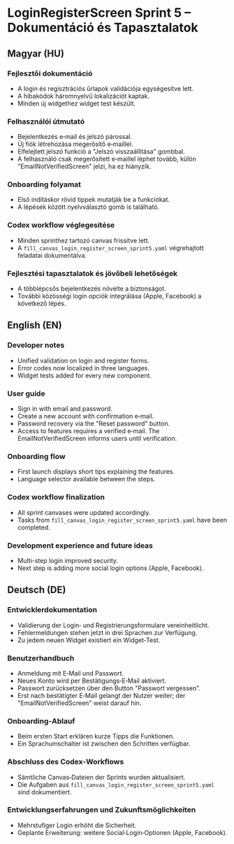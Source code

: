 # LoginRegisterScreen Sprint 5 – Dokumentáció és Tapasztalatok

## Magyar (HU)

### Fejlesztői dokumentáció
- A login és regisztrációs űrlapok validációja egységesítve lett.
- A hibakódok háromnyelvű lokalizációt kaptak.
- Minden új widgethez widget test készült.

### Felhasználói útmutató
- Bejelentkezés e‑mail és jelszó párossal.
- Új fiók létrehozása megerősítő e‑maillel.
- Elfelejtett jelszó funkció a "Jelszó visszaállítása" gombbal.
- A felhasználó csak megerősített e‑maillel léphet tovább, külön "EmailNotVerifiedScreen" jelzi, ha ez hiányzik.

### Onboarding folyamat
- Első indításkor rövid tippek mutatják be a funkciókat.
- A lépések között nyelvválasztó gomb is található.

### Codex workflow véglegesítése
- Minden sprinthez tartozó canvas frissítve lett.
- A `fill_canvas_login_register_screen_sprint5.yaml` végrehajtott feladatai dokumentálva.

### Fejlesztési tapasztalatok és jövőbeli lehetőségek
- A többlépcsős bejelentkezés növelte a biztonságot.
- További közösségi login opciók integrálása (Apple, Facebook) a következő lépés.

## English (EN)

### Developer notes
- Unified validation on login and register forms.
- Error codes now localized in three languages.
- Widget tests added for every new component.

### User guide
- Sign in with email and password.
- Create a new account with confirmation e‑mail.
- Password recovery via the "Reset password" button.
- Access to features requires a verified e‑mail. The EmailNotVerifiedScreen informs users until verification.

### Onboarding flow
- First launch displays short tips explaining the features.
- Language selector available between the steps.

### Codex workflow finalization
- All sprint canvases were updated accordingly.
- Tasks from `fill_canvas_login_register_screen_sprint5.yaml` have been completed.

### Development experience and future ideas
- Multi-step login improved security.
- Next step is adding more social login options (Apple, Facebook).

## Deutsch (DE)

### Entwicklerdokumentation
- Validierung der Login‑ und Registrierungsformulare vereinheitlicht.
- Fehlermeldungen stehen jetzt in drei Sprachen zur Verfügung.
- Zu jedem neuen Widget existiert ein Widget‑Test.

### Benutzerhandbuch
- Anmeldung mit E‑Mail und Passwort.
- Neues Konto wird per Bestätigungs‑E‑Mail aktiviert.
- Passwort zurücksetzen über den Button "Passwort vergessen".
- Erst nach bestätigter E‑Mail gelangt der Nutzer weiter; der "EmailNotVerifiedScreen" weist darauf hin.

### Onboarding‑Ablauf
- Beim ersten Start erklären kurze Tipps die Funktionen.
- Ein Sprachumschalter ist zwischen den Schritten verfügbar.

### Abschluss des Codex‑Workflows
- Sämtliche Canvas‑Dateien der Sprints wurden aktualisiert.
- Die Aufgaben aus `fill_canvas_login_register_screen_sprint5.yaml` sind dokumentiert.

### Entwicklungserfahrungen und Zukunftsmöglichkeiten
- Mehrstufiger Login erhöht die Sicherheit.
- Geplante Erweiterung: weitere Social‑Login‑Optionen (Apple, Facebook).

